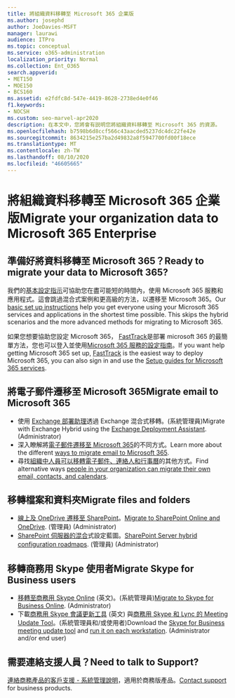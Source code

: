```yaml
---
title: 將組織資料移轉至 Microsoft 365 企業版
ms.author: josephd
author: JoeDavies-MSFT
manager: laurawi
audience: ITPro
ms.topic: conceptual
ms.service: o365-administration
localization_priority: Normal
ms.collection: Ent_O365
search.appverid:
- MET150
- MOE150
- BCS160
ms.assetid: e2fdfc8d-547e-4419-8628-2738ed4e0f46
f1.keywords:
- NOCSH
ms.custom: seo-marvel-apr2020
description: 在本文中，您將會有説明您將組織資料移轉至 Microsoft 365 的資源。
ms.openlocfilehash: b7598b6d8ccf566c43aacded5237dc4dc22fe42e
ms.sourcegitcommit: 8634215e257ba2d49832a8f5947700fd00f18ece
ms.translationtype: MT
ms.contentlocale: zh-TW
ms.lasthandoff: 08/10/2020
ms.locfileid: "46605665"
---
```

# <a name="migrate-your-organization-data-to-microsoft-365-enterprise"></a><span data-ttu-id="192ce-103">將組織資料移轉至 Microsoft 365 企業版</span><span class="sxs-lookup"><span data-stu-id="192ce-103">Migrate your organization data to Microsoft 365 Enterprise</span></span>

## <a name="ready-to-migrate-your-data-to-microsoft-365"></a><span data-ttu-id="192ce-104">準備好將資料移轉至 Microsoft 365？</span><span class="sxs-lookup"><span data-stu-id="192ce-104">Ready to migrate your data to Microsoft 365?</span></span>

<span data-ttu-id="192ce-p101">我們的[基本設定指示](https://support.office.com/article/Set-up-Office-365-for-business-6a3a29a0-e616-4713-99d1-15eda62d04fa)可協助您在盡可能短的時間內，使用 Microsoft 365 服務和應用程式。這會跳過混合式案例和更高級的方法，以遷移至 Microsoft 365。</span><span class="sxs-lookup"><span data-stu-id="192ce-p101">Our [basic set up instructions](https://support.office.com/article/Set-up-Office-365-for-business-6a3a29a0-e616-4713-99d1-15eda62d04fa) help you get everyone using your Microsoft 365 services and applications in the shortest time possible. This skips the hybrid scenarios and the more advanced methods for migrating to Microsoft 365.</span></span> 
  
<span data-ttu-id="192ce-107">如果您想要協助您設定 Microsoft 365， [FastTrack](https://fasttrack.microsoft.com/office)是部署 microsoft 365 的最簡單方法，您也可以登入並使用[Microsoft 365 服務的設定指南](setup-guides-for-office-365.md)。</span><span class="sxs-lookup"><span data-stu-id="192ce-107">If you want help getting Microsoft 365 set up, [FastTrack](https://fasttrack.microsoft.com/office) is the easiest way to deploy Microsoft 365, you can also sign in and use the [Setup guides for Microsoft 365 services](setup-guides-for-office-365.md).</span></span>

## <a name="migrate-email-to-microsoft-365"></a><span data-ttu-id="192ce-108">將電子郵件遷移至 Microsoft 365</span><span class="sxs-lookup"><span data-stu-id="192ce-108">Migrate email to Microsoft 365</span></span>
- <span data-ttu-id="192ce-p102">使用 [Exchange 部署助理](https://technet.microsoft.com/exdeploy2013)透過 Exchange 混合式移轉。(系統管理員)</span><span class="sxs-lookup"><span data-stu-id="192ce-p102">Migrate with Exchange Hybrid using the [Exchange Deployment Assistant](https://technet.microsoft.com/exdeploy2013). (Administrator)</span></span>
- <span data-ttu-id="192ce-111">深入瞭解將[電子郵件遷移至 Microsoft 365](https://support.office.com/article/Ways-to-migrate-multiple-email-accounts-to-Office-365-0a4913fe-60fb-498f-9155-a86516418842)的不同方式。</span><span class="sxs-lookup"><span data-stu-id="192ce-111">Learn more about the different [ways to migrate email to Microsoft 365](https://support.office.com/article/Ways-to-migrate-multiple-email-accounts-to-Office-365-0a4913fe-60fb-498f-9155-a86516418842).</span></span>
- <span data-ttu-id="192ce-112">尋找[組織中人員可以移轉電子郵件、連絡人和行事曆](https://support.office.com/article/Migrate-email-and-contacts-to-Office-365-for-business-a3e3bddb-582e-4133-8670-e61b9f58627e)的其他方式。</span><span class="sxs-lookup"><span data-stu-id="192ce-112">Find alternative ways [people in your organization can migrate their own email, contacts, and calendars](https://support.office.com/article/Migrate-email-and-contacts-to-Office-365-for-business-a3e3bddb-582e-4133-8670-e61b9f58627e).</span></span>

## <a name="migrate-files-and-folders"></a><span data-ttu-id="192ce-113">移轉檔案和資料夾</span><span class="sxs-lookup"><span data-stu-id="192ce-113">Migrate files and folders</span></span>
- <span data-ttu-id="192ce-114">[線上及 OneDrive 遷移至 SharePoint](https://docs.microsoft.com/sharepointmigration/migrate-to-sharepoint-online)。</span><span class="sxs-lookup"><span data-stu-id="192ce-114">[Migrate to SharePoint Online and OneDrive](https://docs.microsoft.com/sharepointmigration/migrate-to-sharepoint-online).</span></span> <span data-ttu-id="192ce-115"> (管理員) </span><span class="sxs-lookup"><span data-stu-id="192ce-115">(Administrator)</span></span>
- <span data-ttu-id="192ce-116">[SharePoint 伺服器的混合](https://docs.microsoft.com/SharePoint/hybrid/configuration-roadmaps)式設定藍圖。</span><span class="sxs-lookup"><span data-stu-id="192ce-116">[SharePoint Server hybrid configuration roadmaps](https://docs.microsoft.com/SharePoint/hybrid/configuration-roadmaps).</span></span> <span data-ttu-id="192ce-117"> (管理員) </span><span class="sxs-lookup"><span data-stu-id="192ce-117">(Administrator)</span></span>

## <a name="migrate-skype-for-business-users"></a><span data-ttu-id="192ce-118">移轉商務用 Skype 使用者</span><span class="sxs-lookup"><span data-stu-id="192ce-118">Migrate Skype for Business users</span></span>
- <span data-ttu-id="192ce-p105">[移轉至商務用 Skype Online](https://technet.microsoft.com/library/jj204969.aspx) (英文)。(系統管理員)</span><span class="sxs-lookup"><span data-stu-id="192ce-p105">[Migrate to Skype for Business Online](https://technet.microsoft.com/library/jj204969.aspx). (Administrator)</span></span>
- <span data-ttu-id="192ce-p106">下載[商務用 Skype 會議更新工具](https://www.microsoft.com/download/details.aspx?id=51659) (英文) 與[商務用 Skype 和 Lync 的 Meeting Update Tool](https://support.office.com/article/Meeting-Update-Tool-for-Skype-for-Business-and-Lync-2b525fe6-ed0f-4331-b533-c31546fcf4d4)。(系統管理員和/或使用者)</span><span class="sxs-lookup"><span data-stu-id="192ce-p106">Download the [Skype for Business meeting update tool](https://www.microsoft.com/download/details.aspx?id=51659) and [run it on each workstation](https://support.office.com/article/Meeting-Update-Tool-for-Skype-for-Business-and-Lync-2b525fe6-ed0f-4331-b533-c31546fcf4d4). (Administrator and/or end user)</span></span>
  
## <a name="need-to-talk-to-support"></a><span data-ttu-id="192ce-123">需要連絡支援人員？</span><span class="sxs-lookup"><span data-stu-id="192ce-123">Need to talk to Support?</span></span>
<span data-ttu-id="192ce-124">[連絡商務產品的客戶支援 - 系統管理說明](https://support.office.com/article/32a17ca7-6fa0-4870-8a8d-e25ba4ccfd4b)，適用於商務版產品。</span><span class="sxs-lookup"><span data-stu-id="192ce-124">[Contact support](https://support.office.com/article/32a17ca7-6fa0-4870-8a8d-e25ba4ccfd4b) for business products.</span></span>
